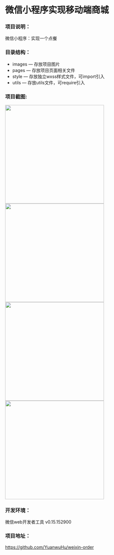 # 微信小程序实现移动端商城

### 项目说明：
微信小程序：实现一个点餐 

### 目录结构：
- images — 存放项目图片
- pages — 存放项目页面相关文件
- style — 存放独立wxss样式文件，可import引入
- utils — 存放utils文件，可require引入

### 项目截图:

<img src="https://github.com/YuanwuHu/weixin-order/blob/master/image/1.jpg" width="320px" style="display:inline;">
    
<img src="https://github.com/YuanwuHu/weixin-order/blob/master/image/4.jpg" width="320px" style="display:inline;">

<img src="https://github.com/YuanwuHu/weixin-order/blob/master/image/2.jpg" width="320px" style="display:inline;">

<img src="https://github.com/YuanwuHu/weixin-order/blob/master/image/3.jpg" width="320px" style="display:inline;">

### 开发环境：
微信web开发者工具 v0.15.152900

### 项目地址：
https://github.com/YuanwuHu/weixin-order
